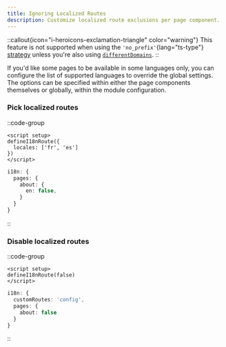 ```yaml
---
title: Ignoring Localized Routes
description: Customize localized route exclusions per page component.
---
```


::callout{icon="i-heroicons-exclamation-triangle" color="warning"}
This feature is not supported when using the `'no_prefix'`{lang="ts-type"} [strategy](/docs/guide) unless you're also using [`differentDomains`](/docs/guide/different-domains).
::

If you'd like some pages to be available in some languages only, you can configure the list of supported languages to override the global settings. The options can be specified within either the page components themselves or globally, within the module configuration.

### Pick localized routes

::code-group

```vue [pages/about.vue]
<script setup>
defineI18nRoute({
  locales: ['fr', 'es']
})
</script>
```

```ts [nuxt.config.ts]
i18n: {
  pages: {
    about: {
      en: false,
    }
  }
}
```

::

### Disable localized routes

::code-group

```vue [pages/about.vue]
<script setup>
defineI18nRoute(false)
</script>
```

```ts {}[nuxt.config.ts]
i18n: {
  customRoutes: 'config',
  pages: {
    about: false
  }
}
```

::
